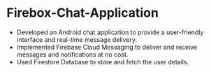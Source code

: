 # Firebox-Chat-Application
- Developed an Android chat application to provide a user-friendly interface and real-time message delivery.
- Implemented Firebase Cloud Messaging to deliver and receive messages and notifications at no cost.
- Used Firestore Database to store and fetch the user details.
